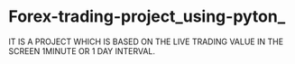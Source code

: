 # Forex-trading-project_using-pyton_
IT IS A PROJECT WHICH IS BASED ON THE LIVE TRADING VALUE IN THE SCREEN  1MINUTE OR 1 DAY INTERVAL.

